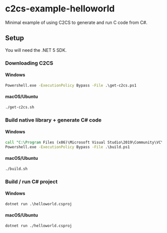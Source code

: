 # c2cs-example-helloworld

Minimal example of using C2CS to generate and run C code from C#.

## Setup

You will need the .NET 5 SDK.

### Downloading C2CS

#### Windows

```cmd
Powershell.exe -ExecutionPolicy Bypass -File .\get-c2cs.ps1
```

#### macOS/Ubuntu
```bash
./get-c2cs.sh
```

### Build native library + generate C# code

#### Windows

```cmd
call "C:\Program Files (x86)\Microsoft Visual Studio\2019\Community\VC\Auxiliary\Build\vcvars64.bat"
Powershell.exe -ExecutionPolicy Bypass -File .\build.ps1
```

#### macOS/Ubuntu

```bash
./build.sh
```

### Build / run C# project

#### Windows

```cmd
dotnet run .\helloworld.csproj
```

#### macOS/Ubuntu

```bash
dotnet run ./helloworld.csproj
```